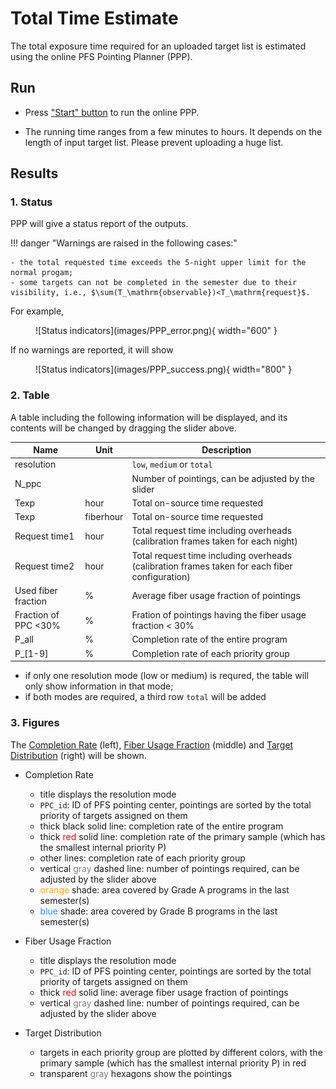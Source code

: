 # Total Time Estimate

The total exposure time required for an uploaded target list is estimated using the online PFS Pointing Planner (PPP).

## Run

- Press <u>"Start" button</u> to run the online PPP.

- The running time ranges from a few minutes to hours. It depends on the length of input target list. Please prevent uploading a huge list.

## Results

### 1. Status

PPP will give a status report of the outputs.

!!! danger "Warnings are raised in the following cases:"

    - the total requested time exceeds the 5-night upper limit for the normal progam;
    - some targets can not be completed in the semester due to their visibility, i.e., $\sum(T_\mathrm{observable})<T_\mathrm{request}$.

For example, 

<figure markdown>
  ![Status indicators](images/PPP_error.png){ width="600" }
  <!-- <figcaption>Status indicators</figcaption> -->
</figure>

If no warnings are reported, it will show 
<figure markdown>
  ![Status indicators](images/PPP_success.png){ width="800" }
  <!-- <figcaption>Status indicators</figcaption> -->
</figure>

### 2. Table

A table including the following information will be displayed, and its contents will be changed by dragging the slider above.

| Name                  |  Unit     | Description                                                                                        |
|-----------------------|-----------|----------------------------------------------------------------------------------------------------|
| resolution            |           | `low`, `medium` or `total`                                                                         |
| N_ppc                 |           | Number of pointings, can be adjusted by the slider                                                 |
| Texp                  | hour      | Total on-source time requested                                                                     |
| Texp                  | fiberhour | Total on-source time requested                                                                     |
| Request time1         | hour      | Total request time including overheads (calibration frames taken for each night)                   |
| Request time2         | hour      | Total request time including overheads (calibration frames taken for each fiber configuration)     |
| Used fiber fraction   |  %        | Average fiber usage fraction of pointings                                                          |
| Fraction of PPC <30%  |  %        | Fration of pointings having the fiber usage fraction < 30%                                         |
| P_all                 |  %        | Completion rate of the entire program                                                              |
| P_[1-9]               |  %        | Completion rate of each priority group                                                             |

- if only one resolution mode (low or medium) is requred, the table will only show information in that mode;
- if both modes are required, a third row `total` will be added

### 3. Figures

The <u>Completion Rate</u> (left), <u>Fiber Usage Fraction</u> (middle) and <u>Target Distribution</u> (right) will be shown.

- Completion Rate
    - title displays the resolution mode 
    - `PPC_id`: ID of PFS pointing center, pointings are sorted by the total priority of targets assigned on them
    - thick black solid line: completion rate of the entire program 
    - thick <span style="color: red;">red</span> solid line: completion rate of the primary sample (which has the smallest internal priority P) 
    - other lines: completion rate of each priority group   
    - vertical <span style="color: grey;">gray</span> dashed line: number of pointings required, can be adjusted by the slider above
    - <span style="color: orange;">orange</span> shade: area covered by Grade A programs in the last semester(s)
    - <span style="color: dodgerblue;">blue</span> shade: area covered by Grade B programs in the last semester(s)

- Fiber Usage Fraction
    - title displays the resolution mode 
    - `PPC_id`: ID of PFS pointing center, pointings are sorted by the total priority of targets assigned on them
    - thick <span style="color: red;">red</span> solid line: average fiber usage fraction of pointings  
    - vertical <span style="color: grey;">gray</span> dashed line: number of pointings required, can be adjusted by the slider above

- Target Distribution
    - targets in each priority group are plotted by different colors, with the primary sample (which has the smallest internal priority P) in red
    - transparent <span style="color: grey;">gray</span> hexagons show the pointings 
